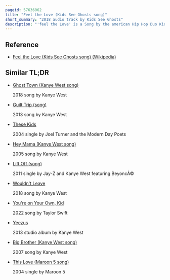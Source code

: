 ```yaml
---
pageid: 57636062
title: "Feel the Love (Kids See Ghosts song)"
short_summary: "2018 audio track by Kids See Ghosts"
description: "'feel the Love' is a Song by the american Hip Hop Duo Kids See Ghosts, composed by the Rappers Kanye West and Kid Cudi, and released as the Opening Track on their first Studio Album ], Kids See Ghosts. The Song includes a Feature from good Music President Pusha T. It was produced by West and co-produced by Mike Dean and Benny Blanco, with additional Production by Plain Pat, Evan Mast, Justin Vernon, Francis and the Lights, Cashmere Cat and Noah Goldstein. Recording of the Song was finished less than 10 Hours before the Album's Release, with Pusha T's Vocals being recorded during this Time Period. An industrial Song, it features Drums and Synthesizers. It includes West Scat singing in a Manner that was compared to his Performance on 'Lift yourself', while Pusha T raps the only Verse and Kid Cudi sings a Chorus about Love."
---
```


## Reference

- [Feel the Love (Kids See Ghosts song) (Wikipedia)](https://en.wikipedia.org/?curid=57636062)

## Similar TL;DR

- [Ghost Town (Kanye West song)](/tldr/en/ghost-town-kanye-west-song)

  2018 song by Kanye West

- [Guilt Trip (song)](/tldr/en/guilt-trip-song)

  2013 song by Kanye West

- [These Kids](/tldr/en/these-kids)

  2004 single by Joel Turner and the Modern Day Poets

- [Hey Mama (Kanye West song)](/tldr/en/hey-mama-kanye-west-song)

  2005 song by Kanye West

- [Lift Off (song)](/tldr/en/lift-off-song)

  2011 single by Jay-Z and Kanye West featuring BeyoncÃ©

- [Wouldn't Leave](/tldr/en/wouldnt-leave)

  2018 song by Kanye West

- [You're on Your Own, Kid](/tldr/en/youre-on-your-own-kid)

  2022 song by Taylor Swift

- [Yeezus](/tldr/en/yeezus)

  2013 studio album by Kanye West

- [Big Brother (Kanye West song)](/tldr/en/big-brother-kanye-west-song)

  2007 song by Kanye West

- [This Love (Maroon 5 song)](/tldr/en/this-love-maroon-5-song)

  2004 single by Maroon 5
